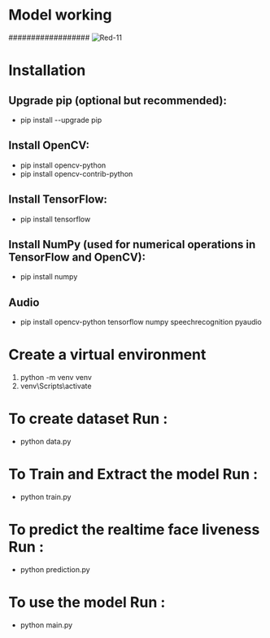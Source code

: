 # Model working
################## ![Red-_11_](https://github.com/user-attachments/assets/de97c576-67fe-4068-9b0c-eeb2f5772357)

# Installation

## Upgrade pip (optional but recommended):
- pip install --upgrade pip

## Install OpenCV:
- pip install opencv-python
- pip install opencv-contrib-python

## Install TensorFlow:
- pip install tensorflow

## Install NumPy (used for numerical operations in TensorFlow and OpenCV):
- pip install numpy

## Audio
- pip install opencv-python tensorflow numpy speechrecognition pyaudio



# Create a virtual environment
1. python -m venv venv
2. venv\Scripts\activate


# To create dataset Run :
- python data.py

# To Train and Extract the model Run :
- python train.py

# To predict the realtime face liveness Run :
- python prediction.py

# To use the model Run : 
- python main.py
